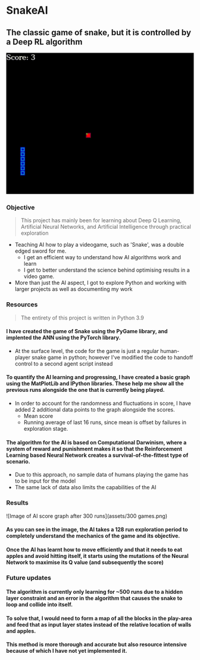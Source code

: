 # SnakeAI
## The classic game of snake, but it is controlled by a Deep RL algorithm

![GIF of AI playing the game](assets/snakeGame.gif)

### Objective
> This project has mainly been for learning about Deep Q Learning, Artificial Neural Networks, and Artificial Intelligence through practical exploration
- Teaching AI how to play a videogame, such as 'Snake', was a double edged sword for me. 
  - I get an efficient way to understand how AI algorithms work and learn
  - I get to better understand the science behind optimising results in a video game.
- More than just the AI aspect, I got to explore Python and working with larger projects as well as documenting my work

### Resources
> The entirety of this project is written in Python 3.9
#### I have created the game of Snake using the PyGame library, and implented the ANN using the PyTorch library.
- At the surface level, the code for the game is just a regular human-player snake game in python; however I've modified the code to handoff control to a second agent script instead
#### To quantify the AI learning and progressing, I have created a basic graph using the MatPlotLib and IPython libraries. These help me show all the previous runs alongside the one that is currently being played.
- In order to account for the randomness and fluctuations in score, I have added 2 additional data points to the graph alongside the scores.
  - Mean score 
  - Running average of last 16 runs, since mean is offset by failures in exploration stage.
#### The algorithm for the AI is based on Computational Darwinism, where a system of reward and punishment makes it so that the Reinforcement Learning based Neural Network creates a survival-of-the-fittest type of scenario.
- Due to this approach, no sample data of humans playing the game has to be input for the model
- The same lack of data also limits the capabilities of the AI

### Results
![Image of AI score graph after 300 runs](assets/300 games.png)
#### As you can see in the image, the AI takes a 128 run exploration period to completely understand the mechanics of the game and its objective.
#### Once the AI has learnt how to move efficiently and that it needs to eat apples and avoid hitting itself, it starts using the mutations of the Neural Network to maximise its Q value (and subsequently the score)

### Future updates
#### The algorithm is currently only learning for ~500 runs due to a hidden layer constraint and an error in the algorithm that causes the snake to loop and collide into itself. 
#### To solve that, I would need to form a map of all the blocks in the play-area and feed that as input layer states instead of the relative location of walls and apples. 
#### This method is more thorough and accurate but also resource intensive because of which I have not yet implemented it.
